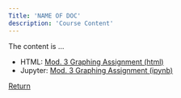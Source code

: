 ```yaml
---
Title: 'NAME OF DOC'
description: 'Course Content'
---
```


The content is ...
- HTML: [Mod. 3 Graphing Assignment (html)](M3Graphing.html)
- Jupyter: [Mod. 3 Graphing Assignment (ipynb)](M3Graphing.ipynb)

[Return](../index.md)
